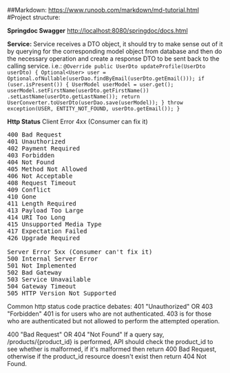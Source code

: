 ##Markdown: <https://www.runoob.com/markdown/md-tutorial.html>
#Project structure:

**Springdoc Swagger**
<http://localhost:8080/springdoc/docs.html>

**Service:**
    Service receives a DTO object, it should try to make sense out of it
by querying for the corresponding model object from database and then do 
the necessary operation and create a response DTO to be sent back to the
calling service.
i.e.:
`@Override
public UserDto updateProfile(UserDto userDto) {
    Optional<User> user = Optional.ofNullable(userDao.findByEmail(userDto.getEmail()));
    if (user.isPresent()) {
        UserModel userModel = user.get();
        userModel.setFirstName(userDto.getFirstName())
                .setLastName(userDto.getLastName());
        return UserConverter.toUserDto(userDao.save(userModel));
    }
    throw exception(USER, ENTITY_NOT_FOUND, userDto.getEmail());
}`

**Http Status**
Client Error 4xx (Consumer can fix it)
<pre>
400 Bad Request
401 Unauthorized
402 Payment Required
403 Forbidden
404 Not Found
405 Method Not Allowed
406 Not Acceptable
408 Request Timeout
409 Conflict
410 Gone
411 Length Required
413 Payload Too Large
414 URI Too Long
415 Unsupported Media Type
417 Expectation Failed
426 Upgrade Required

Server Error 5xx (Consumer can't fix it)
500 Internal Server Error
501 Not Implemented
502 Bad Gateway
503 Service Unavailable
504 Gateway Timeout
505 HTTP Version Not Supported
</pre>

Common http status code practice debates:
401 "Unauthorized" OR 403 "Forbidden"
401 is for users who are not authenticated.
403 is for those who are authenticated but not allowed to perform the attempted operation.

400 "Bad Request" OR 404 "Not Found"
If a query say, /products/{product_id} is performed, API should check the product_id
to see whether is malformed, if it's malformed then return 400 Bad Request, otherwise 
if the product_id resource doesn't exist then return 404 Not Found.


